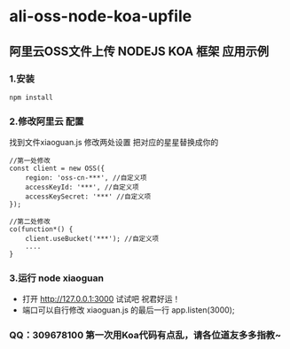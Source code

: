 # ali-oss-node-koa-upfile
## 阿里云OSS文件上传 NODEJS KOA 框架 应用示例
### 1.安装
	npm install
### 2.修改阿里云 配置
找到文件xiaoguan.js 修改两处设置 把对应的星星替换成你的

	//第一处修改
	const client = new OSS({
		region: 'oss-cn-***', //自定义项
		accessKeyId: '***', //自定义项
		accessKeySecret: '***' //自定义项
	});
	
	//第二处修改
	co(function*() {
		client.useBucket('***'); //自定义项
		....
	}
	
### 3.运行 node xiaoguan
- 打开 http://127.0.0.1:3000 试试吧 祝君好运！
- 端口可以自行修改 xiaoguan.js 的最后一行 app.listen(3000);

### QQ：309678100 第一次用Koa代码有点乱，请各位道友多多指教~
